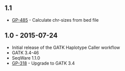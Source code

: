 ## 1.1
- [GP-485](https://jira.oicr.on.ca/browse/GP-485) - Calculate chr-sizes from bed file
## 1.0 - 2015-07-24
- Initial release of the GATK Haplotype Caller workflow
- GATK 3.4-46
- SeqWare 1.1.0
- [GP-318](https://jira.oicr.on.ca/browse/GP-318) - Upgrade to GATK 3.4